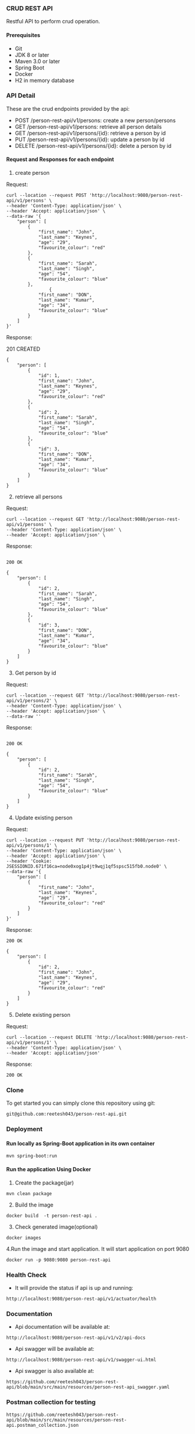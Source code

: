 ### CRUD REST API
Restful API to perform crud operation.

#### Prerequisites

* Git
* JDK 8 or later
* Maven 3.0 or later
* Spring Boot
* Docker
* H2 in memory database

### API Detail

These are the crud endpoints provided by the api:

* POST /person-rest-api/v1/persons: create a new person/persons
* GET /person-rest-api/v1/persons: retrieve all person details
* GET /person-rest-api/v1/persons/{id}: retrieve a person by id
* PUT /person-rest-api/v1/persons/{id}: update a person by id
* DELETE /person-rest-api/v1/persons/{id}: delete a person by id

#### Request and Responses for each endpoint
1. create person

Request:
```
curl --location --request POST 'http://localhost:9080/person-rest-api/v1/persons' \
--header 'Content-Type: application/json' \
--header 'Accept: application/json' \
--data-raw '{
    "person": [
        {
            "first_name": "John",
            "last_name": "Keynes",
            "age": "29",
            "favourite_colour": "red"
        },
        {
            "first_name": "Sarah",
            "last_name": "Singh",
            "age": "54",
            "favourite_colour": "blue"
        },
                {
            "first_name": "DON",
            "last_name": "Kumar",
            "age": "34",
            "favourite_colour": "blue"
        }
    ]
}'
```

Response: 

201 CREATED

```
{
    "person": [
        {
            "id": 1,
            "first_name": "John",
            "last_name": "Keynes",
            "age": "29",
            "favourite_colour": "red"
        },
        {
            "id": 2,
            "first_name": "Sarah",
            "last_name": "Singh",
            "age": "54",
            "favourite_colour": "blue"
        },
        {
            "id": 3,
            "first_name": "DON",
            "last_name": "Kumar",
            "age": "34",
            "favourite_colour": "blue"
        }
    ]
}
```

2. retrieve all persons

Request:

```
curl --location --request GET 'http://localhost:9080/person-rest-api/v1/persons' \
--header 'Content-Type: application/json' \
--header 'Accept: application/json' \
```

Response:
```

200 OK

{
    "person": [
        {
            "id": 2,
            "first_name": "Sarah",
            "last_name": "Singh",
            "age": "54",
            "favourite_colour": "blue"
        },
        {
            "id": 3,
            "first_name": "DON",
            "last_name": "Kumar",
            "age": "34",
            "favourite_colour": "blue"
        }
    ]
}
```

3. Get person by id

Request:
```
curl --location --request GET 'http://localhost:9080/person-rest-api/v1/persons/2' \
--header 'Content-Type: application/json' \
--header 'Accept: application/json' \
--data-raw ''
```

Response:
```

200 OK

{
    "person": [
        {
            "id": 2,
            "first_name": "Sarah",
            "last_name": "Singh",
            "age": "54",
            "favourite_colour": "blue"
        }
    ]
}
```

4. Update existing person

Request:
```
curl --location --request PUT 'http://localhost:9080/person-rest-api/v1/persons/1' \
--header 'Content-Type: application/json' \
--header 'Accept: application/json' \
--header 'Cookie: JSESSIONID.671f16ca=node0xog1p4jt9wqj1qf5spsc515fb0.node0' \
--data-raw '{
    "person": [
        {
            "first_name": "John",
            "last_name": "Keynes",
            "age": "29",
            "favourite_colour": "red"
        }
    ]
}'
```

Response:
```
200 OK

{
    "person": [
        {
            "id": 2,
            "first_name": "John",
            "last_name": "Keynes",
            "age": "29",
            "favourite_colour": "red"
        }
    ]
}
```

5. Delete existing person

Request:
```
curl --location --request DELETE 'http://localhost:9080/person-rest-api/v1/persons/1' \
--header 'Content-Type: application/json' \
--header 'Accept: application/json'
```

Response:
```
200 OK
```
### Clone
To get started you can simply clone this repository using git:

```
git@github.com:reetesh043/person-rest-api.git

```



### Deployment

#### Run locally as Spring-Boot application in its own container

```
mvn spring-boot:run
```

#### Run the application Using Docker

1. Create the package(jar)

```
mvn clean package
```

2. Build the image

```
docker build  -t person-rest-api .
```

3. Check generated image(optional)

```
docker images
```

4.Run the image and start application. It will start application on port 9080

```
docker run -p 9080:9080 person-rest-api 
```

### Health Check

* It will provide the status if api is up and running:

```
http://localhost:9080/person-rest-api/v1/actuator/health
```
### Documentation

* Api documentation will be available at:

```
http://localhost:9080/person-rest-api/v1/v2/api-docs
```

* Api swagger will be  available at:

```
http://localhost:9080/person-rest-api/v1/swagger-ui.html
```

* Api swagger is also available at:

```
https://github.com/reetesh043/person-rest-api/blob/main/src/main/resources/person-rest-api_swagger.yaml

```

### Postman collection for testing
```
https://github.com/reetesh043/person-rest-api/blob/main/src/main/resources/person-rest-api.postman_collection.json

```

